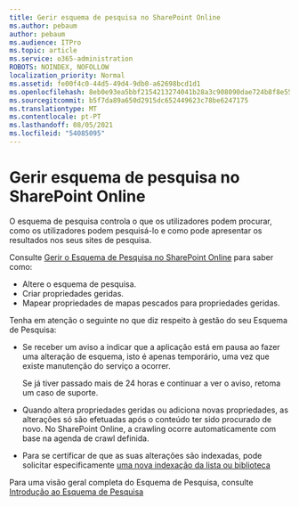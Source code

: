 ```yaml
---
title: Gerir esquema de pesquisa no SharePoint Online
ms.author: pebaum
author: pebaum
ms.audience: ITPro
ms.topic: article
ms.service: o365-administration
ROBOTS: NOINDEX, NOFOLLOW
localization_priority: Normal
ms.assetid: fe00f4c0-44d5-49d4-9db0-a62698bcd1d1
ms.openlocfilehash: 8eb0e93ea5bbf2154213274041b28a3c908090dae724b8f8e55fa2fb05f16d86
ms.sourcegitcommit: b5f7da89a650d2915dc652449623c78be6247175
ms.translationtype: MT
ms.contentlocale: pt-PT
ms.lasthandoff: 08/05/2021
ms.locfileid: "54085095"
---
```

# <a name="manage-search-schema-in-sharepoint-online"></a>Gerir esquema de pesquisa no SharePoint Online

O esquema de pesquisa controla o que os utilizadores podem procurar, como os utilizadores podem pesquisá-lo e como pode apresentar os resultados nos seus sites de pesquisa. 

Consulte [Gerir o Esquema de Pesquisa no SharePoint Online](https://docs.microsoft.com/sharepoint/manage-search-schema) para saber como: 
- Altere o esquema de pesquisa.
- Criar propriedades geridas.
- Mapear propriedades de mapas pescados para propriedades geridas.

Tenha em atenção o seguinte no que diz respeito à gestão do seu Esquema de Pesquisa:

- Se receber um aviso  a indicar que a aplicação está em pausa ao fazer uma alteração de esquema, isto é apenas temporário, uma vez que existe manutenção do serviço a ocorrer. 

    Se já tiver passado mais de 24 horas e continuar a ver o aviso, retoma um caso de suporte.
- Quando altera propriedades geridas ou adiciona novas propriedades, as alterações só são efetuadas após o conteúdo ter sido procurado de novo. No SharePoint Online, a crawling ocorre automaticamente com base na agenda de crawl definida.
- Para se certificar de que as suas alterações são indexadas, pode solicitar especificamente [uma nova indexação da lista ou biblioteca](https://docs.microsoft.com/sharepoint/manage-search-schema#request-re-indexing-of-a-document-library-or-list) 

Para uma visão geral completa do Esquema de Pesquisa, consulte [Introdução ao Esquema de Pesquisa](https://blogs.technet.microsoft.com/tothesharepoint/2012/11/25/introducing-search-schema-for-sharepoint-2013/) 


